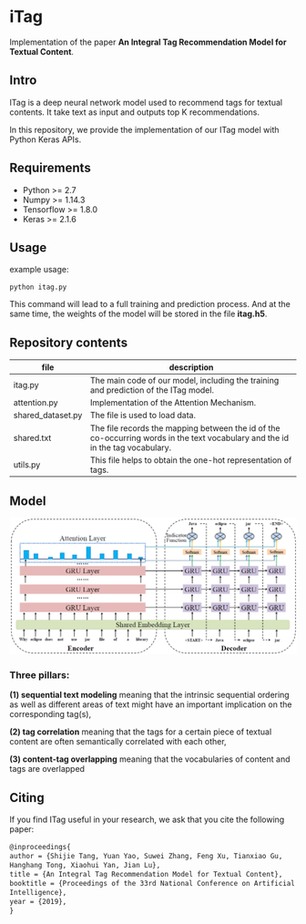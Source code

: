 # iTag
Implementation of the paper **An Integral Tag Recommendation Model for Textual Content**.

## Intro
ITag is a deep neural network model used to recommend tags for textual contents.
It take text as input and outputs top K recommendations.

In this repository, we provide the implementation of our ITag model with Python Keras APIs.

## Requirements
+ Python >= 2.7
+ Numpy >= 1.14.3
+ Tensorflow >= 1.8.0
+ Keras >= 2.1.6

## Usage
example usage:
```
python itag.py
```
This command will lead to a full training and prediction process.
And at the same time, the weights of the model will be stored in the file **itag.h5**.

## Repository contents

| file | description |
| ------ | ------ |
| itag.py | The main code of our model, including the training and prediction of the ITag model. |
| attention.py | Implementation of the Attention Mechanism. |
|shared_dataset.py|The file is used to load data. |
|shared.txt|The file records the mapping between the id of the co-occurring words in the text vocabulary and the id in the tag vocabulary.|
|utils.py|This file helps to obtain the one-hot representation of  tags.|

## Model
![Image text](https://github.com/SoftWiser-group/iTag/blob/master/images/structure.png)
### Three pillars:
**(1) sequential text modeling** meaning that the intrinsic sequential ordering as well as different areas of text might have an important implication on the corresponding tag(s),

**(2) tag correlation** meaning that the tags for a certain piece of textual content are often semantically correlated with each other,

**(3) content-tag overlapping** meaning that the vocabularies of content and tags are overlapped

## Citing
If you find ITag useful in your research, we ask that you cite the following paper:

```
@inproceedings{
author = {Shijie Tang, Yuan Yao, Suwei Zhang, Feng Xu, Tianxiao Gu, Hanghang Tong, Xiaohui Yan, Jian Lu},
title = {An Integral Tag Recommendation Model for Textual Content},
booktitle = {Proceedings of the 33rd National Conference on Artificial Intelligence},
year = {2019},
}
```